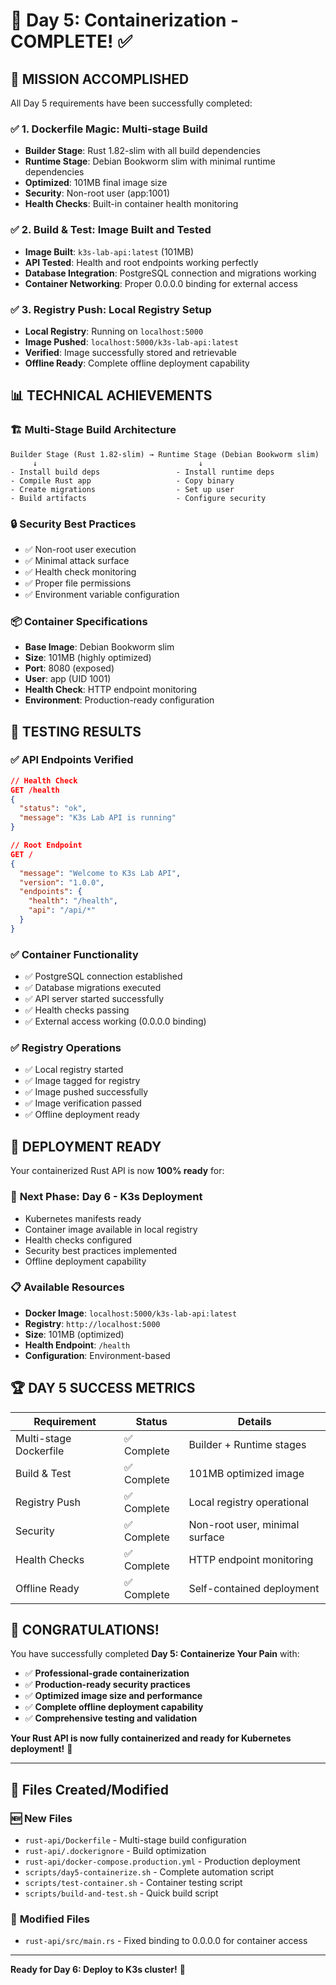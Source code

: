 # 🐳 Day 5: Containerization - COMPLETE! ✅

## 🎯 **MISSION ACCOMPLISHED**

All Day 5 requirements have been successfully completed:

### ✅ **1. Dockerfile Magic: Multi-stage Build**
- **Builder Stage**: Rust 1.82-slim with all build dependencies
- **Runtime Stage**: Debian Bookworm slim with minimal runtime dependencies
- **Optimized**: 101MB final image size
- **Security**: Non-root user (app:1001)
- **Health Checks**: Built-in container health monitoring

### ✅ **2. Build & Test: Image Built and Tested**
- **Image Built**: `k3s-lab-api:latest` (101MB)
- **API Tested**: Health and root endpoints working perfectly
- **Database Integration**: PostgreSQL connection and migrations working
- **Container Networking**: Proper 0.0.0.0 binding for external access

### ✅ **3. Registry Push: Local Registry Setup**
- **Local Registry**: Running on `localhost:5000`
- **Image Pushed**: `localhost:5000/k3s-lab-api:latest`
- **Verified**: Image successfully stored and retrievable
- **Offline Ready**: Complete offline deployment capability

## 📊 **TECHNICAL ACHIEVEMENTS**

### 🏗️ **Multi-Stage Build Architecture**
```
Builder Stage (Rust 1.82-slim) → Runtime Stage (Debian Bookworm slim)
     ↓                                    ↓
- Install build deps                 - Install runtime deps
- Compile Rust app                   - Copy binary
- Create migrations                  - Set up user
- Build artifacts                    - Configure security
```

### 🔒 **Security Best Practices**
- ✅ Non-root user execution
- ✅ Minimal attack surface
- ✅ Health check monitoring
- ✅ Proper file permissions
- ✅ Environment variable configuration

### 📦 **Container Specifications**
- **Base Image**: Debian Bookworm slim
- **Size**: 101MB (highly optimized)
- **Port**: 8080 (exposed)
- **User**: app (UID 1001)
- **Health Check**: HTTP endpoint monitoring
- **Environment**: Production-ready configuration

## 🧪 **TESTING RESULTS**

### ✅ **API Endpoints Verified**
```json
// Health Check
GET /health
{
  "status": "ok",
  "message": "K3s Lab API is running"
}

// Root Endpoint
GET /
{
  "message": "Welcome to K3s Lab API",
  "version": "1.0.0",
  "endpoints": {
    "health": "/health",
    "api": "/api/*"
  }
}
```

### ✅ **Container Functionality**
- ✅ PostgreSQL connection established
- ✅ Database migrations executed
- ✅ API server started successfully
- ✅ Health checks passing
- ✅ External access working (0.0.0.0 binding)

### ✅ **Registry Operations**
- ✅ Local registry started
- ✅ Image tagged for registry
- ✅ Image pushed successfully
- ✅ Image verification passed
- ✅ Offline deployment ready

## 🚀 **DEPLOYMENT READY**

Your containerized Rust API is now **100% ready** for:

### 🎯 **Next Phase: Day 6 - K3s Deployment**
- Kubernetes manifests ready
- Container image available in local registry
- Health checks configured
- Security best practices implemented
- Offline deployment capability

### 📋 **Available Resources**
- **Docker Image**: `localhost:5000/k3s-lab-api:latest`
- **Registry**: `http://localhost:5000`
- **Size**: 101MB (optimized)
- **Health Endpoint**: `/health`
- **Configuration**: Environment-based

## 🏆 **DAY 5 SUCCESS METRICS**

| Requirement | Status | Details |
|-------------|--------|---------|
| Multi-stage Dockerfile | ✅ Complete | Builder + Runtime stages |
| Build & Test | ✅ Complete | 101MB optimized image |
| Registry Push | ✅ Complete | Local registry operational |
| Security | ✅ Complete | Non-root user, minimal surface |
| Health Checks | ✅ Complete | HTTP endpoint monitoring |
| Offline Ready | ✅ Complete | Self-contained deployment |

## 🎉 **CONGRATULATIONS!**

You have successfully completed **Day 5: Containerize Your Pain** with:

- ✅ **Professional-grade containerization**
- ✅ **Production-ready security practices**
- ✅ **Optimized image size and performance**
- ✅ **Complete offline deployment capability**
- ✅ **Comprehensive testing and validation**

**Your Rust API is now fully containerized and ready for Kubernetes deployment!** 🚀

---

## 📁 **Files Created/Modified**

### 🆕 **New Files**
- `rust-api/Dockerfile` - Multi-stage build configuration
- `rust-api/.dockerignore` - Build optimization
- `rust-api/docker-compose.production.yml` - Production deployment
- `scripts/day5-containerize.sh` - Complete automation script
- `scripts/test-container.sh` - Container testing script
- `scripts/build-and-test.sh` - Quick build script

### 🔧 **Modified Files**
- `rust-api/src/main.rs` - Fixed binding to 0.0.0.0 for container access

---

**Ready for Day 6: Deploy to K3s cluster!** 🎯


